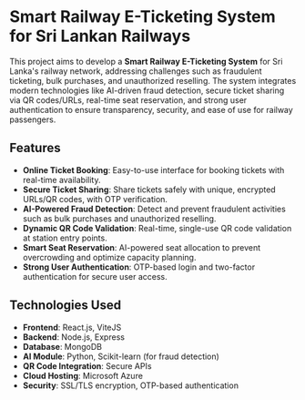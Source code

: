 # Smart Railway E-Ticketing System for Sri Lankan Railways

This project aims to develop a **Smart Railway E-Ticketing System** for Sri Lanka's railway network, addressing challenges such as fraudulent ticketing, bulk purchases, and unauthorized reselling. The system integrates modern technologies like AI-driven fraud detection, secure ticket sharing via QR codes/URLs, real-time seat reservation, and strong user authentication to ensure transparency, security, and ease of use for railway passengers.

## Features

- **Online Ticket Booking**: Easy-to-use interface for booking tickets with real-time availability.
- **Secure Ticket Sharing**: Share tickets safely with unique, encrypted URLs/QR codes, with OTP verification.
- **AI-Powered Fraud Detection**: Detect and prevent fraudulent activities such as bulk purchases and unauthorized reselling.
- **Dynamic QR Code Validation**: Real-time, single-use QR code validation at station entry points.
- **Smart Seat Reservation**: AI-powered seat allocation to prevent overcrowding and optimize capacity planning.
- **Strong User Authentication**: OTP-based login and two-factor authentication for secure user access.

## Technologies Used

- **Frontend**: React.js, ViteJS
- **Backend**: Node.js, Express
- **Database**: MongoDB
- **AI Module**: Python, Scikit-learn (for fraud detection)
- **QR Code Integration**: Secure APIs
- **Cloud Hosting**: Microsoft Azure
- **Security**: SSL/TLS encryption, OTP-based authentication
